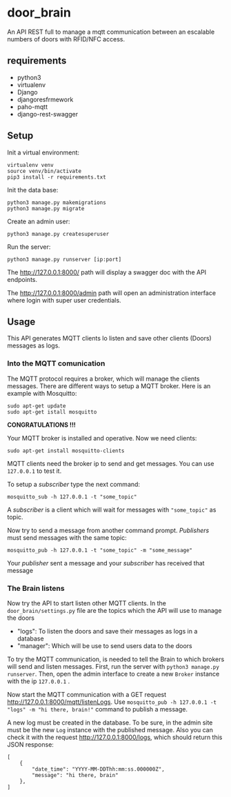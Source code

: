 # door_brain

An API REST full to manage a mqtt communication between an escalable numbers of doors with RFID/NFC access.


## requirements

 - python3
 - virtualenv
 - Django
 - djangoresfrmework
 - paho-mqtt
 - django-rest-swagger
 
 
 ## Setup
 
Init a virtual environment:

```
virtualenv venv
source venv/bin/activate
pip3 install -r requirements.txt
```

Init the data base:

```
python3 manage.py makemigrations
python3 manage.py migrate
```

Create an admin user:
```
python3 manage.py createsuperuser
```

Run the server:
```
python3 manage.py runserver [ip:port]
```

The http://127.0.0.1:8000/ path will display a swagger doc with the API endpoints.

The http://127.0.0.1:8000/admin path will open an administration interface where login with super user credentials.

## Usage

This API generates MQTT clients lo listen and save other clients (Doors) messages as logs.

### Into the MQTT comunication

The MQTT protocol requires a broker, which will manage the clients messages. 
There are different ways to setup a MQTT broker. Here is an example with Mosquitto:

```
sudo apt-get update
sudo apt-get istall mosquitto
```

**CONGRATULATIONS !!!**

Your MQTT broker is installed and operative. Now we need clients:
```
sudo apt-get install mosquitto-clients
```

MQTT clients need the broker ip to send and get messages. You can use `127.0.0.1` to test it.

To setup a *subscriber* type the next command:
```
mosquitto_sub -h 127.0.0.1 -t "some_topic"
```
A *subscriber* is a client which will wait for messages with `"some_topic"` as topic.

Now try to send a message from another command prompt. *Publishers* must send messages with the same topic:

```
mosquitto_pub -h 127.0.0.1 -t "some_topic" -m "some_message"
```

Your *publisher* sent a message and your *subscriber* has received that message

### The Brain listens

Now try the API to start listen other MQTT clients. In the `door_brain/settings.py` file are the topics which the API will use to manage the doors

 - "logs": To listen the doors and save their messages as logs in a database
 - "manager": Which will be use to send users data to the doors

To try the MQTT communication, is needed to tell the Brain to which brokers will send and listen messages.
First, run the server with `python3 manage.py runserver`. Then, open the admin interface to create a new `Broker` instance with the ip `127.0.0.1` .

Now start the MQTT communication with a GET request http://127.0.0.1:8000/mqtt/listenLogs.
Use `mosquitto_pub -h 127.0.0.1 -t "logs" -m "hi there, brain!"` command to publish a message. 

A new log must be created in the database. To be sure, in the admin site must be the new `Log` instance with the published message. 
Also you can check it with the request http://127.0.0.1:8000/logs, which should return this JSON response:

```
[
    {
        "date_time": "YYYY-MM-DDThh:mm:ss.000000Z",
        "message": "hi there, brain"
    },
]
```
